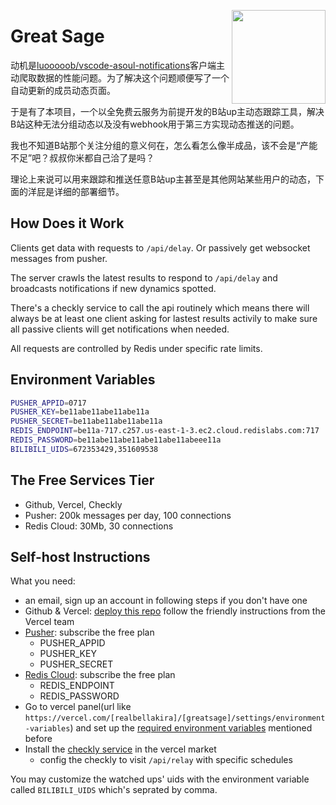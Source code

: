 <a href="https://greatsage.vercel.app"><img src="https://greatsage.vercel.app/bella_iknowthis.webp?sanitize=true" height="150" align="right"></a>

# Great Sage

动机是[luooooob/vscode-asoul-notifications](https://github.com/luooooob/vscode-asoul-notifications)客户端主动爬取数据的性能问题。为了解决这个问题顺便写了一个自动更新的成员动态页面。

于是有了本项目，一个以全免费云服务为前提开发的B站up主动态跟踪工具，解决B站这种无法分组动态以及没有webhook用于第三方实现动态推送的问题。

我也不知道B站那个关注分组的意义何在，怎么看怎么像半成品，该不会是“产能不足”吧？叔叔你米都自己洽了是吗？

理论上来说可以用来跟踪和推送任意B站up主甚至是其他网站某些用户的动态，下面的洋屁是详细的部署细节。

## How Does it Work

Clients get data with requests to `/api/delay`. Or passively get websocket messages from pusher.

The server crawls the latest results to respond to `/api/delay` and broadcasts notifications if new dynamics spotted.

There's a checkly service to call the api routinely which means there will always be at least one client asking for lastest results activily to make sure all passive clients will get notifications when needed.

All requests are controlled by Redis under specific rate limits.

## Environment Variables

```bash
PUSHER_APPID=0717
PUSHER_KEY=be11abe11abe11abe11a
PUSHER_SECRET=be11abe11abe11abe11a
REDIS_ENDPOINT=be11a-717.c257.us-east-1-3.ec2.cloud.redislabs.com:717
REDIS_PASSWORD=be11abe11abe11abe11abe11abeee11a
BILIBILI_UIDS=672353429,351609538
```

## The Free Services Tier

- Github, Vercel, Checkly
- Pusher: 200k messages per day, 100 connections
- Redis Cloud: 30Mb, 30 connections

## Self-host Instructions

What you need:

- an email, sign up an account in following steps if you don't have one
- Github & Vercel: [deploy this repo](/) follow the friendly instructions from the Vercel team
- [Pusher](https://pusher.com/): subscribe the free plan
  - PUSHER_APPID
  - PUSHER_KEY
  - PUSHER_SECRET
- [Redis Cloud](https://redis.com/try-free/): subscribe the free plan
  - REDIS_ENDPOINT
  - REDIS_PASSWORD
- Go to vercel panel(url like `https://vercel.com/[realbellakira]/[greatsage]/settings/environment-variables`) and set up the [required environment variables](#Environment-Variables) mentioned before
- Install the [checkly service](https://vercel.com/integrations/checkly) in the vercel market
  - config the checkly to visit `/api/relay` with specific schedules

You may customize the watched ups' uids with the environment variable called `BILIBILI_UIDS` which's seprated by comma.

